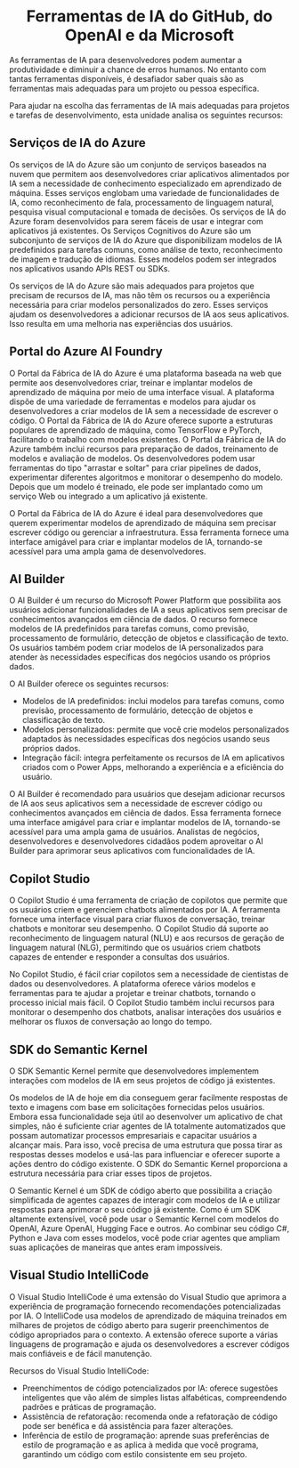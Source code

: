 <h1 align=center> Ferramentas de IA do GitHub, do OpenAI e da Microsoft</h1>

As ferramentas de IA para desenvolvedores podem aumentar a produtividade e diminuir a chance de erros humanos. No entanto com tantas ferramentas disponíveis, é desafiador saber quais são as ferramentas mais adequadas para um projeto ou pessoa específica.

Para ajudar na escolha das ferramentas de IA mais adequadas para projetos e tarefas de desenvolvimento, esta unidade analisa os seguintes recursos:

## Serviços de IA do Azure
Os serviços de IA do Azure são um conjunto de serviços baseados na nuvem que permitem aos desenvolvedores criar aplicativos alimentados por IA sem a necessidade de conhecimento especializado em aprendizado de máquina. Esses serviços englobam uma variedade de funcionalidades de IA, como reconhecimento de fala, processamento de linguagem natural, pesquisa visual computacional e tomada de decisões. Os serviços de IA do Azure foram desenvolvidos para serem fáceis de usar e integrar com aplicativos já existentes. Os Serviços Cognitivos do Azure são um subconjunto de serviços de IA do Azure que disponibilizam modelos de IA predefinidos para tarefas comuns, como análise de texto, reconhecimento de imagem e tradução de idiomas. Esses modelos podem ser integrados nos aplicativos usando APIs REST ou SDKs.

Os serviços de IA do Azure são mais adequados para projetos que precisam de recursos de IA, mas não têm os recursos ou a experiência necessária para criar modelos personalizados do zero. Esses serviços ajudam os desenvolvedores a adicionar recursos de IA aos seus aplicativos. Isso resulta em uma melhoria nas experiências dos usuários.

## Portal do Azure AI Foundry
O Portal da Fábrica de IA do Azure é uma plataforma baseada na web que permite aos desenvolvedores criar, treinar e implantar modelos de aprendizado de máquina por meio de uma interface visual. A plataforma dispõe de uma variedade de ferramentas e modelos para ajudar os desenvolvedores a criar modelos de IA sem a necessidade de escrever o código. O Portal da Fábrica de IA do Azure oferece suporte a estruturas populares de aprendizado de máquina, como TensorFlow e PyTorch, facilitando o trabalho com modelos existentes.
O Portal da Fábrica de IA do Azure também inclui recursos para preparação de dados, treinamento de modelos e avaliação de modelos. Os desenvolvedores podem usar ferramentas do tipo "arrastar e soltar" para criar pipelines de dados, experimentar diferentes algoritmos e monitorar o desempenho do modelo. Depois que um modelo é treinado, ele pode ser implantado como um serviço Web ou integrado a um aplicativo já existente.

O Portal da Fábrica de IA do Azure é ideal para desenvolvedores que querem experimentar modelos de aprendizado de máquina sem precisar escrever código ou gerenciar a infraestrutura. Essa ferramenta fornece uma interface amigável para criar e implantar modelos de IA, tornando-se acessível para uma ampla gama de desenvolvedores.

## AI Builder
O AI Builder é um recurso do Microsoft Power Platform que possibilita aos usuários adicionar funcionalidades de IA a seus aplicativos sem precisar de conhecimentos avançados em ciência de dados. O recurso fornece modelos de IA predefinidos para tarefas comuns, como previsão, processamento de formulário, detecção de objetos e classificação de texto. Os usuários também podem criar modelos de IA personalizados para atender às necessidades específicas dos negócios usando os próprios dados.

O AI Builder oferece os seguintes recursos: 
* Modelos de IA predefinidos: inclui modelos para tarefas comuns, como previsão, processamento de formulário, detecção de objetos e classificação de texto.
* Modelos personalizados: permite que você crie modelos personalizados adaptados às necessidades específicas dos negócios usando seus próprios dados.
* Integração fácil: integra perfeitamente os recursos de IA em aplicativos criados com o Power Apps, melhorando a experiência e a eficiência do usuário.

O AI Builder é recomendado para usuários que desejam adicionar recursos de IA aos seus aplicativos sem a necessidade de escrever código ou conhecimentos avançados em ciência de dados. Essa ferramenta fornece uma interface amigável para criar e implantar modelos de IA, tornando-se acessível para uma ampla gama de usuários. Analistas de negócios, desenvolvedores e desenvolvedores cidadãos podem aproveitar o AI Builder para aprimorar seus aplicativos com funcionalidades de IA.

## Copilot Studio

O Copilot Studio é uma ferramenta de criação de copilotos que permite que os usuários criem e gerenciem chatbots alimentados por IA. A ferramenta fornece uma interface visual para criar fluxos de conversação, treinar chatbots e monitorar seu desempenho. O Copilot Studio dá suporte ao reconhecimento de linguagem natural (NLU) e aos recursos de geração de linguagem natural (NLG), permitindo que os usuários criem chatbots capazes de entender e responder a consultas dos usuários.

No Copilot Studio, é fácil criar copilotos sem a necessidade de cientistas de dados ou desenvolvedores. A plataforma oferece vários modelos e ferramentas para te ajudar a projetar e treinar chatbots, tornando o processo inicial mais fácil. O Copilot Studio também inclui recursos para monitorar o desempenho dos chatbots, analisar interações dos usuários e melhorar os fluxos de conversação ao longo do tempo.


## SDK do Semantic Kernel
O SDK Semantic Kernel permite que desenvolvedores implementem interações com modelos de IA em seus projetos de código já existentes.

Os modelos de IA de hoje em dia conseguem gerar facilmente respostas de texto e imagens com base em solicitações fornecidas pelos usuários. Embora essa funcionalidade seja útil ao desenvolver um aplicativo de chat simples, não é suficiente criar agentes de IA totalmente automatizados que possam automatizar processos empresariais e capacitar usuários a alcançar mais. Para isso, você precisa de uma estrutura que possa tirar as respostas desses modelos e usá-las para influenciar e oferecer suporte a ações dentro do código existente. O SDK do Semantic Kernel proporciona a estrutura necessária para criar esses tipos de projetos.

O Semantic Kernel é um SDK de código aberto que possibilita a criação simplificada de agentes capazes de interagir com modelos de IA e utilizar respostas para aprimorar o seu código já existente. Como é um SDK altamente extensível, você pode usar o Semantic Kernel com modelos do OpenAI, Azure OpenAI, Hugging Face e outros. Ao combinar seu código C#, Python e Java com esses modelos, você pode criar agentes que ampliam suas aplicações de maneiras que antes eram impossíveis.

## Visual Studio IntelliCode
O Visual Studio IntelliCode é uma extensão do Visual Studio que aprimora a experiência de programação fornecendo recomendações potencializadas por IA. O IntelliCode usa modelos de aprendizado de máquina treinados em milhares de projetos de código aberto para sugerir preenchimentos de código apropriados para o contexto. A extensão oferece suporte a várias linguagens de programação e ajuda os desenvolvedores a escrever códigos mais confiáveis e de fácil manutenção.

Recursos do Visual Studio IntelliCode:

* Preenchimentos de código potencializados por IA: oferece sugestões inteligentes que vão além de simples listas alfabéticas, compreendendo padrões e práticas de programação.
* Assistência de refatoração: recomenda onde a refatoração de código pode ser benéfica e dá assistência para fazer alterações.
* Inferência de estilo de programação: aprende suas preferências de estilo de programação e as aplica à medida que você programa, garantindo um código com estilo consistente em seu projeto.
